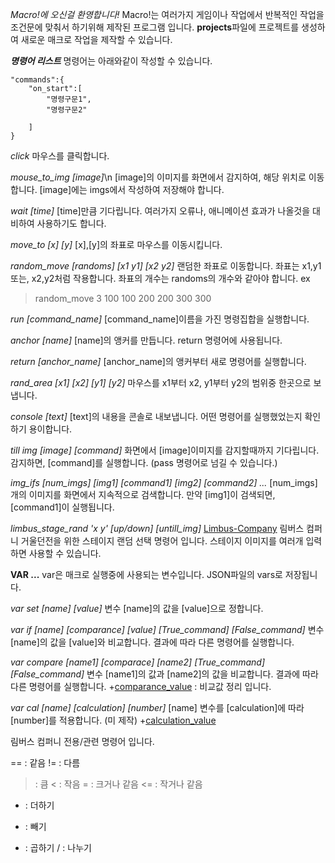 *Macro!에 오신걸 환영합니다!*
Macro!는 여러가지 게임이나 작업에서 반복적인 작업을 조건문에 맞춰서 하기위해 제작된 프로그램 입니다.
**projects**파일에 프로젝트를 생성하여 새로운 매크로 작업을 제작할 수 있습니다.


***명령어 리스트***
명령어는 아래와같이 작성할 수 있습니다.
```
"commands":{
    "on_start":[
        "명령구문1",
        "명령구문2"

    ]
}
```

*click*
마우스를 클릭합니다.

*mouse_to_img [image]*\n
[image]의 이미지를 화면에서 감지하여, 해당 위치로 이동합니다. [image]에는 imgs에서 작성하여 저장해야 합니다.

*wait [time]*
[time]만큼 기다립니다. 여러가지 오류나, 애니메이션 효과가 나올것을 대비하여 사용하기도 합니다.

*move_to [x] [y]*
[x],[y]의 좌표로 마우스를 이동시킵니다.

*random_move [randoms] [x1 y1] [x2 y2]*
랜덤한 좌표로 이동합니다. 좌표는 x1,y1 또는, x2,y2처럼 작용합니다. 좌표의 개수는 randoms의 개수와 같아야 합니다.
ex
> random_move 3 100 100 200 200 300 300

*run [command_name]*
[command_name]이름을 가진 명령집합을 실행합니다.

*anchor [name]*
[name]의 앵커를 만듭니다. return 명령어에 사용됩니다.

*return [anchor_name]*
[anchor_name]의 앵커부터 새로 명령어를 실행합니다.

*rand_area [x1] [x2] [y1] [y2]*
마우스를 x1부터 x2, y1부터 y2의 범위중 한곳으로 보냅니다.

*console [text]*
[text]의 내용을 콘솔로 내보냅니다. 어떤 명령어를 실행했었는지 확인하기 용이합니다.

*till img [image] [command]*
화면에서 [image]이미지를 감지할때까지 기다립니다. 감지하면, [command]를 실행합니다. (pass 명령어로 넘길 수 있습니다.)

*img_ifs [num_imgs] [img1] [command1] [img2] [command2] ...*
[num_imgs] 개의 이미지를 화면에서 지속적으로 검색합니다. 만약 [img1]이 검색되면, [command1]이 실행됩니다.

*limbus_stage_rand 'x y' [up/down] [untill_img]*
[Limbus-Company]
림버스 컴퍼니 거울던전을 위한 스테이지 랜덤 선택 명령어 입니다. 스테이지 이미지를 여러개 입력하면 사용할 수 있습니다.

**VAR ...**
var은 매크로 실행중에 사용되는 변수입니다. JSON파일의 vars로 저장됩니다.

*var set [name] [value]*
변수 [name]의 값을 [value]으로 정합니다.

*var if [name] [comparance] [value] [True_command] [False_command]*
변수 [name]의 값을 [value]와 비교합니다. 결과에 따라 다른 명령어를 실행합니다.

*var compare [name1] [comparace] [name2] [True_command] [False_command]*
변수 [name1]의 값과 [name2]의 값을 비교합니다. 결과에 따라 다른 명령어를 실행합니다.
+[comparance_value] : 비교값 정리 입니다.

*var cal [name] [calculation] [number]*
[name] 변수를 [calculation]에 따라 [number]를 적용합니다. (미 제작)
+[calculation_value]

[Limbus-Company]: https://limbuscompany.kr/
림버스 컴퍼니 전용/관련 명령어 입니다.

[comparance_value]: 비교값_정리입니다.
== : 같음
!= : 다름
> : 큼
< : 작음
>= : 크거나 같음
<= : 작거나 같음

[calculation_value]: 계산식_정리입니다.
+ : 더하기
- : 빼기
* : 곱하기
/ : 나누기
